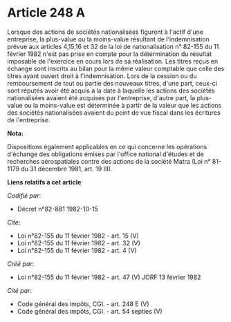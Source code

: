 # Article 248 A

Lorsque des actions de sociétés nationalisées figurent à l'actif d'une entreprise, la plus-value ou la moins-value résultant
de l'indemnisation prévue aux articles 4,15,16 et 32 de la loi de nationalisation n° 82-155 du 11 février 1982 n'est pas
prise en compte pour la détermination du résultat imposable de l'exercice en cours lors de sa réalisation. Les titres reçus
en échange sont inscrits au bilan pour la même valeur comptable que celle des titres ayant ouvert droit à l'indemnisation.
Lors de la cession ou du remboursement de tout ou partie des nouveaux titres, d'une part, ceux-ci sont réputés avoir été
acquis à la date à laquelle les actions des sociétés nationalisées avaient été acquises par l'entreprise, d'autre part, la
plus-value ou la moins-value est déterminée à partir de la valeur que les actions des sociétés nationalisées avaient du point
de vue fiscal dans les écritures de l'entreprise.

**Nota:**

Dispositions également applicables en ce qui concerne les opérations d'échange des obligations émises par l'office national
d'études et de recherches aérospatiales contre des actions de la société Matra (Loi n° 81-1179 du 31 décembre 1981, art. 19
III).

**Liens relatifs à cet article**

_Codifié par_:

  - Décret n°82-881 1982-10-15

_Cite_:

  - Loi n°82-155 du 11 février 1982 - art. 15 (V)
  - Loi n°82-155 du 11 février 1982 - art. 32 (V)
  - Loi n°82-155 du 11 février 1982 - art. 4 (V)

_Créé par_:

  - Loi n°82-155 du 11 février 1982 - art. 47 (V) JORF 13 février 1982

_Cité par_:

  - Code général des impôts, CGI. - art. 248 E (V)
  - Code général des impôts, CGI. - art. 54 septies (V)
